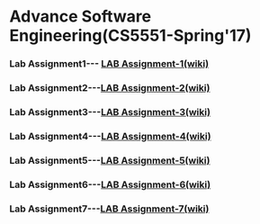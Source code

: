 # Advance Software Engineering(CS5551-Spring'17)

### Lab Assignment1--- [LAB Assignment-1(wiki)](https://github.com/ROHITHKUMARN/ASE-Lab-Assignments/wiki/Chat-application(Lab-Assignment-I))     

### Lab Assignment2---[LAB Assignment-2(wiki)](https://github.com/ROHITHKUMARN/ASE-Lab-Assignments/wiki/(Google-Map-Web-API)Lab_Assignment-2)
### Lab Assignment3---[LAB Assignment-3(wiki)](https://github.com/ROHITHKUMARN/ASE-Lab-Assignments/wiki/Mashup-Application(Lab-3-Assignment))
### Lab Assignment4---[LAB Assignment-4(wiki)](https://github.com/ROHITHKUMARN/ASE-Lab-Assignments/wiki/Android-Project(Lab-Assignment-4))
### Lab Assignment5---[LAB Assignment-5(wiki)](https://github.com/ROHITHKUMARN/ASE-Lab-Assignments/wiki/Lab-Assignment-5(Android-Project2))
### Lab Assignment6---[LAB Assignment-6(wiki)](https://github.com/ROHITHKUMARN/ASE-Lab-Assignments/wiki/Lab-Assignment-6(Smart-Watch-App&-Google-Card-Board))
### Lab Assignment7---[LAB Assignment-7(wiki)](https://github.com/ROHITHKUMARN/ASE_Assignments--Part2/wiki/Lab-Assignment-7(IONIC-APPLICATION_TEXT-TO-SPEECH-CONVERTER))
